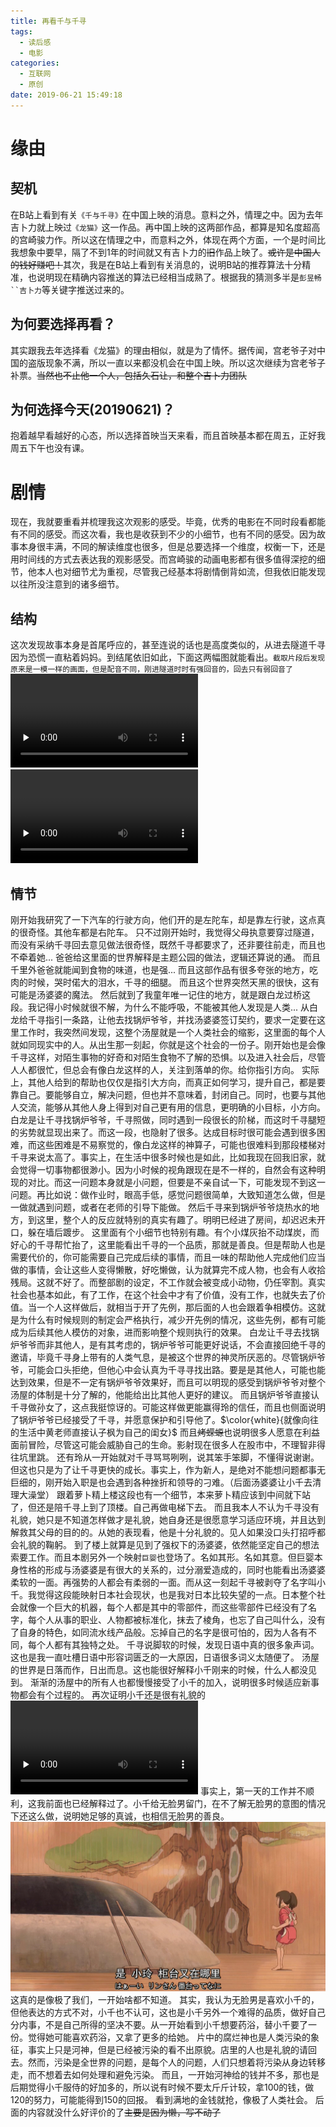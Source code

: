 ```yaml
---
title: 再看千与千寻
tags:
  - 读后感
  - 电影
categories:
  - 互联网
  - 原创
date: 2019-06-21 15:49:18
---
```

# 缘由
## 契机
在B站上看到有关`《千与千寻》`在中国上映的消息。意料之外，情理之中。因为去年吉卜力就上映过`《龙猫》`这一作品。再中国上映的这两部作品，都算是知名度超高的宫崎骏力作。所以这在情理之中，而意料之外，体现在两个方面，一个是时间比我想象中要早，隔了不到1年的时间就又有吉卜力的~~旧~~作品上映了。~~或许是中国人的钱好赚吧！~~其次，我是在B站上看到有关消息的，说明B站的推荐算法十分精准，也说明现在精确内容推送的算法已经相当成熟了。根据我的猜测多半是`彭昱畅``吉卜力`等关键字推送过来的。
## 为何要选择再看？
其实跟我去年选择看《龙猫》的理由相似，就是为了情怀。据传闻，宫老爷子对中国的盗版现象不满，所以一直以来都没机会在中国上映。所以这次继续为宫老爷子补票。~~当然也不止他一个人，包括久石让，和整个吉卜力团队~~
## 为何选择今天(20190621)？
抱着越早看越好的心态，所以选择首映当天来看，而且首映基本都在周五，正好我周五下午也没有课。
# 剧情
现在，我就要重看并梳理我这次观影的感受。毕竟，优秀的电影在不同时段看都能有不同的感受。而这次看，我也是收获到不少的小细节，也有不同的感受。因为故事本身很丰满，不同的解读维度也很多，但是总要选择一个维度，权衡一下，还是用时间线的方式去表达我的观影感受。而宫崎骏的动画电影都有很多值得深挖的细节，他本人也对细节尤为重视，尽管我己经基本将剧情倒背如流，但我依旧能发现以往所没注意到的诸多细节。
## 结构
这次发现故事本身是首尾呼应的，甚至连说的话也是高度类似的，从进去隧道千寻因为恐慌一直粘着妈妈。到结尾依旧如此，下面这两幅图就能看出。`截取片段后发现原来是一模一样的画面，但是配音不同，刚进隧道时时有强回音的，回去只有弱回音了`
<video id="video001" controls="controls" preload="none" src="\video\001.mp4">
您的浏览器不支持 video 标签。
</video>
<video id="video002" controls="controls" preload="none" src="\video\002.mp4">
您的浏览器不支持 video 标签。
</video>
## 情节
刚开始我研究了一下汽车的行驶方向，他们开的是左陀车，却是靠左行驶，这点真的很奇怪。其他车都是右陀车。
只不过刚开始时，我觉得父母执意要穿过隧道，而没有采纳千寻回去意见做法很奇怪，既然千寻都要求了，还非要往前走，而且也不牵着她...
爸爸给这里面的世界解释是主题公园的做法，逻辑还算说的通。
而且千里外爸爸就能闻到食物的味道，也是强...
而且这部作品有很多夸张的地方，吃肉的时候，哭时偌大的泪水，千寻的细腿。
而且这个世界突然天黑的很快，这有可能是汤婆婆的魔法。
然后就到了我童年唯一记住的地方，就是跟白龙过桥这段。我记得小时候就很不解，为什么不能呼吸，不能被其他人发现是人类...
从白龙给千寻指引一条路，让他去找锅炉爷爷，并找汤婆婆签订契约，要求一定要在这里工作时，我突然间发现，这整个汤屋就是一个人类社会的缩影，这里面的每个人就如同现实中的人。从出生那一刻起，你就是这个社会的一份子。刚开始也是会像千寻这样，对陌生事物的好奇和对陌生食物不了解的恐惧。以及进入社会后，尽管人人都很忙，但总会有像白龙这样的人，关注到落单的你。给你指引方向。
实际上，其他人给到的帮助也仅仅是指引大方向，而真正如何学习，提升自己，都是要靠自己。要能够自立，解决问题，但也并不意味着，封闭自己。同时，也要与其他人交流，能够从其他人身上得到对自己更有用的信息，更明确的小目标，小方向。
白龙是让千寻找锅炉爷爷，千寻照做，同时遇到一段很长的阶梯，而这时千寻腿短的劣势就显现出来了。而这一段，也隐射了很多。达成目标时很可能会遇到很多困难，而这些困难是不易察觉的，像白龙这样的神算子，可能也很难料到那段楼梯对千寻来说太高了。事实上，在生活中很多时候也是如此，比如我现在回我旧家，就会觉得一切事物都很渺小。因为小时候的视角跟现在是不一样的，自然会有这种明现的对比。而这一问题本身就是小问题，但要是不亲自试一下，可能发现不到这一问题。再比如说：做作业时，眼高手低，感觉问题很简单，大致知道怎么做，但是一做就遇到问题，或者在老师的引导下能做。
然后千寻来到锅炉爷爷烧热水的地方，到这里，整个人的反应就特别的真实有趣了。明明已经进了房间，却迟迟未开口，躲在墙后踱步。
这里面有个小细节也特别有趣。有个小煤灰抬不动煤炭，而好心的千寻帮忙抬了，这里能看出千寻的一个品质，那就是善良。但是帮助人也是需要代价的，你可能需要自己完成后续的事情，而且一味的帮助他人完成他们应当做的事情，会让这些人变得懒散，好吃懒做，认为就算完不成人物，也会有人收拾残局。这就不好了。而整部剧的设定，不工作就会被变成小动物，仍任宰割。真实社会也基本如此，有了工作，在这个社会中才有了价值，没有工作，也就失去了价值。当一个人这样做后，就相当于开了先例，那后面的人也会跟着争相模仿。这就是为什么有时候规则的制定会严格执行，减少开先例的情况，这些先例，都有可能成为后续其他人模仿的对象，进而影响整个规则执行的效果。
白龙让千寻去找锅炉爷爷而非其他人，是有其考虑的，锅炉爷爷可能更好说话，不会直接回绝千寻的邀请，毕竟千寻身上带有的人类气息，是被这个世界的神灵所厌恶的。尽管锅炉爷爷，可能会口头拒绝，但他心中会认真为千寻寻找出路。要是是其他人，可能也能达到效果，但是不一定有锅炉爷爷效果好，而且可以明现的感受到锅炉爷爷对整个汤屋的体制是十分了解的，他能给出比其他人更好的建议。
而且锅炉爷爷直接认千寻做孙女了，这点我挺惊讶的。可能这样做更能赢得玲的信任，而且也侧面说明了锅炉爷爷已经接受了千寻，并愿意保护和引导他了。$\color{white}{就像向往的生活中黄老师直接认子枫为自己的闺女}$
而且~~烤蝾螈~~也说明很多人愿意在利益面前冒险，尽管这可能会威胁自己的生命。影射现在很多人在股市中，不理智非得往坑里跳。
还有玲从一开始就对千寻骂骂咧咧，说其笨手笨脚，不懂得说谢谢。但这也只是为了让千寻更快的成长。事实上，作为新人，是绝对不能想问题都事无巨细的，刚开始入职是也会遇到各种挫折和领导的刁难。（后面汤婆婆让小千去清理大澡堂）
跟着萝卜精上楼这段也有一个细节，本来萝卜精应该到中间就下站了，但还是陪千寻上到了顶楼。自己再做电梯下去。
而且我本人不认为千寻没有礼貌，她只是不知道怎样做才是礼貌，她自身还是很愿意学习适应环境，并且达到解救其父母的目的的。从她的表现看，他是十分礼貌的。见人如果没口头打招呼都会礼貌的鞠躬。
到了楼上就算是见到了强权下的汤婆婆，依然能坚定自己的想法索要工作。而且本剧另外一个映射`巨婴`也登场了。名如其形。名如其意。但巨婴本身性格的形成与汤婆婆是有很大的关系的，过分溺爱造成的，同时也能看出汤婆婆柔软的一面。再强势的人都会有柔弱的一面。而从这一刻起千寻被剥夺了名字叫小千。我觉得这段能映射日本社会现状，也是我对日本比较失望的一点。日本整个社会就像一个巨大的机器，每个人都是其中的零部件，而这些零部件已经没有了名字，每个人从事的职业、人物都被标准化，抹去了棱角，也忘了自己叫什么，没有了自身的特色，如同流水线产品般。忘掉自己的名字是很可怕的，因为人各有不同，每个人都有其独特之处。
千寻说脚软的时候，发现日语中真的很多象声词。这也是我一直吐槽日语中形容词匮乏的一大原因，日语很多词义太随便了。
汤屋的世界是日落而作，日出而息。这也能很好解释小千刚来的时候，什么人都没见到。
渐渐的汤屋中的所有人也都慢慢接受了小千的加入，说明很多时候适应新事物都会有个过程的。
再次证明小千还是很有礼貌的
<video id="video001" controls="controls" preload="none" src="\video\003.mp4">
您的浏览器不支持 video 标签。
</video>
事实上，第一天的工作并不顺利，这我前面也已经解释过了。小千给无脸男留门，在不了解无脸男的意图的情况下还这么做，说明她足够的真诚，也相信无脸男的善良。
![](\images\再看千与千寻\001.png)
这真的是像极了我们，一开始啥都不知道。
其实，我认为无脸男是喜欢小千的，但他表达的方式不对，小千也不认可，这也是小千另外一个难得的品质，做好自己分内事，不是自己所得的坚决不要。从一开始看到小千想要药浴，替小千要了一份。觉得她可能喜欢药浴，又拿了更多的给她。 
片中的腐烂神也是人类污染的象征，事实上只是河神，但是已经被污染的看不出原貌。店里的人也是礼貌的请回去。然而，污染是全世界的问题，是每个人的问题，人们只想着将污染从身边转移走，而不想着去如何处理和避免污染。
而且，一开始河神给的钱并不多，那也是后期觉得小千服侍的好加多的，所以说有时候不要太斤斤计较，拿100的钱，做120的努力，可能能得到150的回报。
看到满地的金钱就抢，像极了人类社会。
后面的内容就没什么好评价的了~~主要是因为懒，写不动了~~
